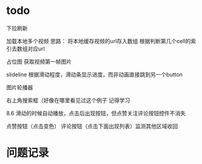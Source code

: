 #  todo
下拉刷新

加载本地多个视频
思路：
    将本地缓存视频的url存入数组
    根据判断第几个cell的索引去数组对应url

占位图
    获取视频第一帧图片
    
slideline
    根据滑动程度，滑动条显示进度，而非动画直接跳到另一个button


 图片轮播器
 
 
 右上角搜索框（好像在哪里看见过这个例子 记得学习
 
 8.6
 滑动的时候自动播放，点击后出现按钮，但点赞关注评论按钮控件不消失
 
 点赞按钮（点击变色）
 评论按钮（点击下面出现列表）监测其他区域收回 


# 问题记录
